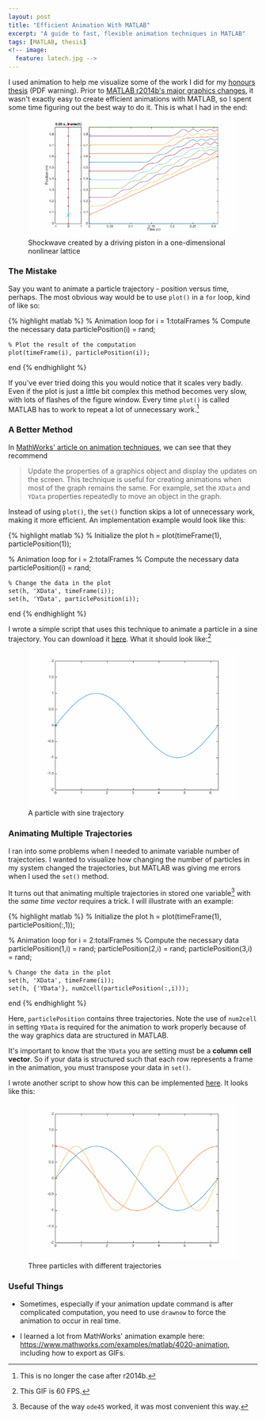 ```yaml
---
layout: post
title: "Efficient Animation With MATLAB"
excerpt: "A guide to fast, flexible animation techniques in MATLAB"
tags: [MATLAB, thesis]
<!-- image:
  feature: latech.jpg -->
---
```


I used animation to help me visualize some of the work I did for my [honours thesis](/work/thesis.pdf) (PDF warning). Prior to [MATLAB r2014b's major graphics changes](http://www.mathworks.com/help/matlab/graphics-changes-in-r2014b.html), it wasn't exactly easy to create efficient animations with MATLAB, so I spent some time figuring out the best way to do it. This is what I had in the end:

<figure>
	<a href="/matlab-animation/shock.gif"><img src="/matlab-animation/shock.gif"></a>
	<figcaption>Shockwave created by a driving piston in a one-dimensional nonlinear lattice</figcaption>
</figure>

### The Mistake

Say you want to animate a particle trajectory - position versus time, perhaps. The most obvious way would be to use `plot()` in a `for` loop, kind of like so:

{% highlight matlab %}
% Animation loop
for i = 1:totalFrames
	% Compute the necessary data
	particlePosition(i) = rand;

	% Plot the result of the computation
	plot(timeFrame(i), particlePosition(i));
end
{% endhighlight %}

If you've ever tried doing this you would notice that it scales very badly. Even if the plot is just a little bit complex this method becomes very slow, with lots of flashes of the figure window. Every time `plot()` is called MATLAB has to work to repeat a lot of unnecessary work.[^1] 

[^1]: This is no longer the case after r2014b.

### A Better Method

In [MathWorks' article on animation techniques](http://www.mathworks.com/help/matlab/creating_plots/animation-techniques.html), we can see that they recommend 

> Update the properties of a graphics object and display the updates on the screen. This technique is useful for creating animations when most of the graph remains the same. For example, set the `XData` and `YData` properties repeatedly to move an object in the graph.

Instead of using `plot()`, the `set()` function skips a lot of unnecessary work, making it more efficient. An implementation example would look like this:

{% highlight matlab %}
% Initialize the plot
h = plot(timeFrame(1), particlePosition(1));

% Animation loop
for i = 2:totalFrames
	% Compute the necessary data
	particlePosition(i) = rand;

	% Change the data in the plot
	set(h, 'XData', timeFrame(i));
	set(h, 'YData', particlePosition(i));
end
{% endhighlight %}

I wrote a simple script that uses this technique to animate a particle in a sine trajectory. You can download it [here](/matlab-animation/Animate.m). What it should look like:[^2]

<figure>
	<a href="/matlab-animation/sine.gif"><img src="/matlab-animation/sine.gif"></a>
	<figcaption>A particle with sine trajectory</figcaption>
</figure>

[^2]: This GIF is 60 FPS.

### Animating Multiple Trajectories

I ran into some problems when I needed to animate variable number of trajectories. I wanted to visualize how changing the number of particles in my system changed the trajectories, but MATLAB was giving me errors when I used the `set()` method. 

It turns out that animating multiple trajectories in stored one variable[^3] with the *same time vector* requires a trick. I will illustrate with an example:

[^3]: Because of the way `ode45` worked, it was most convenient this way.

{% highlight matlab %}
% Initialize the plot
h = plot(timeFrame(1), particlePosition(:,1));

% Animation loop
for i = 2:totalFrames
	% Compute the necessary data
	particlePosition(1,i) = rand;
	particlePosition(2,i) = rand;
	particlePosition(3,i) = rand;

	% Change the data in the plot
	set(h, 'XData', timeFrame(i));
	set(h, {'YData'}, num2cell(particlePosition(:,i)));
end
{% endhighlight %}

Here, `particlePosition` contains three trajectories. Note the use of `num2cell` in setting `YData` is required for the animation to work properly because of the way graphics data are structured in MATLAB. 

It's important to know that the `YData` you are setting must be a **column cell vector**. So if your data is structured such that each row represents a frame in the animation, you must transpose your data in `set()`.

I wrote another script to show how this can be implemented [here](/matlab-animation/Animate2.m). It looks like this:

<figure>
	<a href="/matlab-animation/sine2.gif"><img src="/matlab-animation/sine2.gif"></a>
	<figcaption>Three particles with different trajectories</figcaption>
</figure>

### Useful Things

- Sometimes, especially if your animation update command is after complicated computation, you need to use `drawnow` to force the animation to occur in real time.

- I learned a lot from MathWorks' animation example here: <https://www.mathworks.com/examples/matlab/4020-animation>, including how to export as GIFs.


